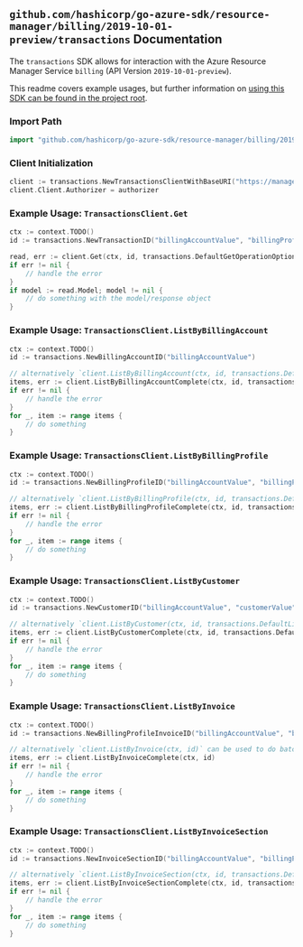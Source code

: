 
## `github.com/hashicorp/go-azure-sdk/resource-manager/billing/2019-10-01-preview/transactions` Documentation

The `transactions` SDK allows for interaction with the Azure Resource Manager Service `billing` (API Version `2019-10-01-preview`).

This readme covers example usages, but further information on [using this SDK can be found in the project root](https://github.com/hashicorp/go-azure-sdk/tree/main/docs).

### Import Path

```go
import "github.com/hashicorp/go-azure-sdk/resource-manager/billing/2019-10-01-preview/transactions"
```


### Client Initialization

```go
client := transactions.NewTransactionsClientWithBaseURI("https://management.azure.com")
client.Client.Authorizer = authorizer
```


### Example Usage: `TransactionsClient.Get`

```go
ctx := context.TODO()
id := transactions.NewTransactionID("billingAccountValue", "billingProfileValue", "transactionValue")

read, err := client.Get(ctx, id, transactions.DefaultGetOperationOptions())
if err != nil {
	// handle the error
}
if model := read.Model; model != nil {
	// do something with the model/response object
}
```


### Example Usage: `TransactionsClient.ListByBillingAccount`

```go
ctx := context.TODO()
id := transactions.NewBillingAccountID("billingAccountValue")

// alternatively `client.ListByBillingAccount(ctx, id, transactions.DefaultListByBillingAccountOperationOptions())` can be used to do batched pagination
items, err := client.ListByBillingAccountComplete(ctx, id, transactions.DefaultListByBillingAccountOperationOptions())
if err != nil {
	// handle the error
}
for _, item := range items {
	// do something
}
```


### Example Usage: `TransactionsClient.ListByBillingProfile`

```go
ctx := context.TODO()
id := transactions.NewBillingProfileID("billingAccountValue", "billingProfileValue")

// alternatively `client.ListByBillingProfile(ctx, id, transactions.DefaultListByBillingProfileOperationOptions())` can be used to do batched pagination
items, err := client.ListByBillingProfileComplete(ctx, id, transactions.DefaultListByBillingProfileOperationOptions())
if err != nil {
	// handle the error
}
for _, item := range items {
	// do something
}
```


### Example Usage: `TransactionsClient.ListByCustomer`

```go
ctx := context.TODO()
id := transactions.NewCustomerID("billingAccountValue", "customerValue")

// alternatively `client.ListByCustomer(ctx, id, transactions.DefaultListByCustomerOperationOptions())` can be used to do batched pagination
items, err := client.ListByCustomerComplete(ctx, id, transactions.DefaultListByCustomerOperationOptions())
if err != nil {
	// handle the error
}
for _, item := range items {
	// do something
}
```


### Example Usage: `TransactionsClient.ListByInvoice`

```go
ctx := context.TODO()
id := transactions.NewBillingProfileInvoiceID("billingAccountValue", "billingProfileValue", "invoiceValue")

// alternatively `client.ListByInvoice(ctx, id)` can be used to do batched pagination
items, err := client.ListByInvoiceComplete(ctx, id)
if err != nil {
	// handle the error
}
for _, item := range items {
	// do something
}
```


### Example Usage: `TransactionsClient.ListByInvoiceSection`

```go
ctx := context.TODO()
id := transactions.NewInvoiceSectionID("billingAccountValue", "billingProfileValue", "invoiceSectionValue")

// alternatively `client.ListByInvoiceSection(ctx, id, transactions.DefaultListByInvoiceSectionOperationOptions())` can be used to do batched pagination
items, err := client.ListByInvoiceSectionComplete(ctx, id, transactions.DefaultListByInvoiceSectionOperationOptions())
if err != nil {
	// handle the error
}
for _, item := range items {
	// do something
}
```
